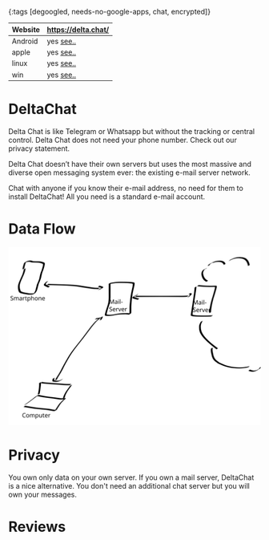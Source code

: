 {:tags [degoogled, needs-no-google-apps, chat, encrypted]}

| Website | https://delta.chat/                           |
|---------|-----------------------------------------------|
| Android | yes [see..](https://delta.chat/de/download)   |
| apple   | yes [see..](https://delta.chat/de/download)   |
| linux   | yes [see..](https://delta.chat/de/download)   |
| win     | yes [see..](https://delta.chat/de/download)   |

# DeltaChat

Delta Chat is like Telegram or Whatsapp but without the tracking or central control. Delta Chat does not need your phone number. Check out our privacy statement.

Delta Chat doesn’t have their own servers but uses the most massive and diverse open messaging system ever: the existing e-mail server network.

Chat with anyone if you know their e-mail address, no need for them to install DeltaChat! All you need is a standard e-mail account.

# Data Flow

![](DeltaChatDataFlow.svg)

# Privacy

You own only data on your own server. If you own a mail server, DeltaChat is a nice alternative. You don't need an additional chat server but you will own your messages.

# Reviews
